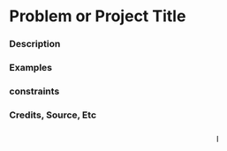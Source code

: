 # Problem or Project Title

### Description

### Examples

### constraints

### Credits, Source, Etc

<p style="width: 50%; margin: 1rem auto 1rem; font-weight: bold; "><marquee >Made with <span style="font-size: 24px;">🫶🏿</span> in NYC by <a href="https://www.twitter.com/iamserda">@iamserda</a></marque></p>
